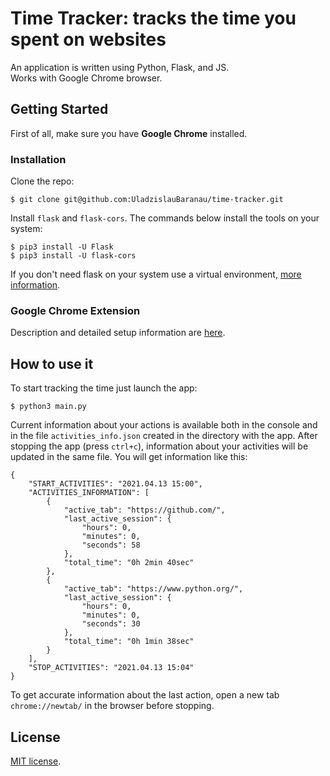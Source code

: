 # Time Tracker: tracks the time you spent on websites
An application is written using Python, Flask, and JS.
<br>Works with Google Chrome browser.

## Getting Started
First of all, make sure you have **Google Chrome** installed.

### Installation
Clone the repo:
```
$ git clone git@github.com:UladzislauBaranau/time-tracker.git
```
Install `flask` and `flask-cors`. The commands below install the tools on your system: 
```
$ pip3 install -U Flask
$ pip3 install -U flask-cors
```
If you don't need flask on your system use a virtual environment, [more information](https://flask.palletsprojects.com/en/1.1.x/installation/).

### Google Chrome Extension
Description and detailed setup information are [here](https://github.com/weastur/chrome_extension).

## How to use it
To start tracking the time just launch the app:
```
$ python3 main.py
```
Current information about your actions is available both in the console and in the file `activities_info.json` created in the directory with the app. After stopping the app (press `ctrl+c`), information about your activities will be updated in the same file. You will get information like this: 
```
{
    "START_ACTIVITIES": "2021.04.13 15:00",
    "ACTIVITIES_INFORMATION": [
        {
            "active_tab": "https://github.com/",
            "last_active_session": {
                "hours": 0,
                "minutes": 0,
                "seconds": 58
            },
            "total_time": "0h 2min 40sec"
        },
        {
            "active_tab": "https://www.python.org/",
            "last_active_session": {
                "hours": 0,
                "minutes": 0,
                "seconds": 30
            },
            "total_time": "0h 1min 38sec"
        }
    ],
    "STOP_ACTIVITIES": "2021.04.13 15:04"
}
```
To get accurate information about the last action, open a new tab `chrome://newtab/` in the browser before stopping.

## License
[MIT license](https://github.com/UladzislauBaranau/time-tracker/blob/master/LICENSE).
